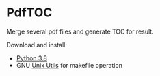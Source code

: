 # PdfTOC

Merge several pdf files and generate TOC for result.

Download and install:

- [Python 3.8](https://www.python.org/downloads/release/python-3810/)
- GNU [Unix Utils](http://unxutils.sourceforge.net/) for makefile operation

